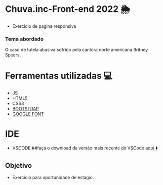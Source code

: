 # Chuva.inc-Front-end 2022 🌦️
- Exercicio de pagina responsiva
### Tema abordado
O caso de tutela abusiva sofrido pela cantora norte americana Britney Spears.

# Ferramentas utilizadas 💻
 - JS
 - HTML5 
 - CSS3
 - [BOOTSTRAP](https://getbootstrap.com/docs/5.1/components/buttons/)
 - [GOOGLE FONT](https://fonts.google.com/)
# IDE
- VSCODE
##faça o download da versão mais recente do VSCode aqui[ ⬇️](https://code.visualstudio.com/Download)

## Objetivo
- Exercicio para oportunidade de estágio.
